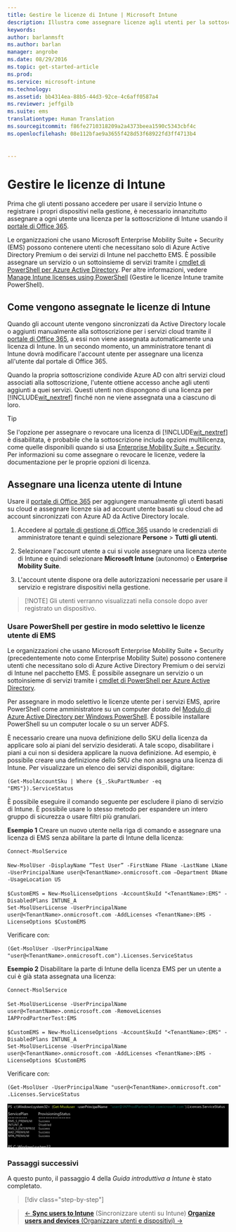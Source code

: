 ```yaml
---
title: Gestire le licenze di Intune | Microsoft Intune
description: Illustra come assegnare licenze agli utenti per la sottoscrizione di Intune
keywords: 
author: barlanmsft
ms.author: barlan
manager: angrobe
ms.date: 08/29/2016
ms.topic: get-started-article
ms.prod: 
ms.service: microsoft-intune
ms.technology: 
ms.assetid: bb4314ea-88b5-44d3-92ce-4c6aff0587a4
ms.reviewer: jeffgilb
ms.suite: ems
translationtype: Human Translation
ms.sourcegitcommit: f86fe2710318209a2a4373beea1590c5343cbf4c
ms.openlocfilehash: 08e112bfae9a3655f428d53f68922fd3ff4713b4


---
```


# Gestire le licenze di Intune
Prima che gli utenti possano accedere per usare il servizio Intune o registrare i propri dispositivi nella gestione, è necessario innanzitutto assegnare a ogni utente una licenza per la sottoscrizione di Intune usando il [portale di Office 365](http://go.microsoft.com/fwlink/p/?LinkId=698854).

Le organizzazioni che usano Microsoft Enterprise Mobility Suite + Security (EMS) possono contenere utenti che necessitano solo di Azure Active Directory Premium o dei servizi di Intune nel pacchetto EMS. È possibile assegnare un servizio o un sottoinsieme di servizi tramite i [cmdlet di PowerShell per Azure Active Directory](https://msdn.microsoft.com/library/jj151815.aspx). Per altre informazioni, vedere [Manage Intune licenses using PowerShell](start-with-a-paid-subscription-to-microsoft-intune-step-4-posh.md) (Gestire le licenze Intune tramite PowerShell).

## Come vengono assegnate le licenze di Intune
Quando gli account utente vengono sincronizzati da Active Directory locale o aggiunti manualmente alla sottoscrizione per i servizi cloud tramite il [portale di Office 365](http://go.microsoft.com/fwlink/p/?LinkId=698854), a essi non viene assegnata automaticamente una licenza di Intune. In un secondo momento, un amministratore tenant di Intune dovrà modificare l'account utente per assegnare una licenza all'utente dal portale di Office 365.

Quando la propria sottoscrizione condivide Azure AD con altri servizi cloud associati alla sottoscrizione, l'utente ottiene accesso anche agli utenti aggiunti a quei servizi. Questi utenti non dispongono di una licenza per [!INCLUDE[wit_nextref](../includes/wit_nextref_md.md)] finché non ne viene assegnata una a ciascuno di loro.

> [!TIP]
> Se l'opzione per assegnare o revocare una licenza di [!INCLUDE[wit_nextref](../includes/wit_nextref_md.md)] è disabilitata, è probabile che la sottoscrizione includa opzioni multilicenza, come quelle disponibili quando si usa [Enterprise Mobility Suite + Security](https://www.microsoft.com/en-us/server-cloud/enterprise-mobility/overview.aspx). Per informazioni su come assegnare o revocare le licenze, vedere la documentazione per le proprie opzioni di licenza.

## Assegnare una licenza utente di Intune

Usare il [portale di Office 365](http://go.microsoft.com/fwlink/p/?LinkId=698854) per aggiungere manualmente gli utenti basati su cloud e assegnare licenze sia ad account utente basati su cloud che ad account sincronizzati con Azure AD da Active Directory locale.

1.  Accedere al [portale di gestione di Office 365](http://go.microsoft.com/fwlink/p/?LinkId=698854) usando le credenziali di amministratore tenant e quindi selezionare **Persone** > **Tutti gli utenti**.

2.  Selezionare l'account utente a cui si vuole assegnare una licenza utente di Intune e quindi selezionare **Microsoft Intune** (autonomo) o **Enterprise Mobility Suite**.

3.  L'account utente dispone ora delle autorizzazioni necessarie per usare il servizio e registrare dispositivi nella gestione.

> [!NOTE] Gli utenti verranno visualizzati nella console dopo aver registrato un dispositivo. 

### Usare PowerShell per gestire in modo selettivo le licenze utente di EMS
Le organizzazioni che usano Microsoft Enterprise Mobility Suite + Security (precedentemente noto come Enterprise Mobility Suite) possono contenere utenti che necessitano solo di Azure Active Directory Premium o dei servizi di Intune nel pacchetto EMS. È possibile assegnare un servizio o un sottoinsieme di servizi tramite i [cmdlet di PowerShell per Azure Active Directory](https://msdn.microsoft.com/library/jj151815.aspx).

Per assegnare in modo selettivo le licenze utente per i servizi EMS, aprire PowerShell come amministratore su un computer dotato del [Modulo di Azure Active Directory per Windows PowerShell](https://msdn.microsoft.com/library/jj151815.aspx#bkmk_installmodule). È possibile installare PowerShell su un computer locale o su un server ADFS.

È necessario creare una nuova definizione dello SKU della licenza da applicare solo ai piani del servizio desiderati. A tale scopo, disabilitare i piani a cui non si desidera applicare la nuova definizione. Ad esempio, è possibile creare una definizione dello SKU che non assegna una licenza di Intune. Per visualizzare un elenco dei servizi disponibili, digitare:

    (Get-MsolAccountSku | Where {$_.SkuPartNumber -eq "EMS"}).ServiceStatus

È possibile eseguire il comando seguente per escludere il piano di servizio di Intune. È possibile usare lo stesso metodo per espandere un intero gruppo di sicurezza o usare filtri più granulari.

**Esempio 1** Creare un nuovo utente nella riga di comando e assegnare una licenza di EMS senza abilitare la parte di Intune della licenza:

    Connect-MsolService

    New-MsolUser -DisplayName “Test User” -FirstName FName -LastName LName -UserPrincipalName user@<TenantName>.onmicrosoft.com –Department DName -UsageLocation US

    $CustomEMS = New-MsolLicenseOptions -AccountSkuId "<TenantName>:EMS" -DisabledPlans INTUNE_A
    Set-MsolUserLicense -UserPrincipalName user@<TenantName>.onmicrosoft.com -AddLicenses <TenantName>:EMS -LicenseOptions $CustomEMS


Verificare con:

    (Get-MsolUser -UserPrincipalName "user@<TenantName>.onmicrosoft.com").Licenses.ServiceStatus

**Esempio 2** Disabilitare la parte di Intune della licenza EMS per un utente a cui è già stata assegnata una licenza:

    Connect-MsolService

    Set-MsolUserLicense -UserPrincipalName user@<TenantName>.onmicrosoft.com -RemoveLicenses IAPProdPartnerTest:EMS

    $CustomEMS = New-MsolLicenseOptions -AccountSkuId "<TenantName>:EMS" -DisabledPlans INTUNE_A
    Set-MsolUserLicense -UserPrincipalName user@<TenantName>.onmicrosoft.com -AddLicenses <TenantName>:EMS -LicenseOptions $CustomEMS

Verificare con:

    (Get-MsolUser -UserPrincipalName "user@<TenantName>.onmicrosoft.com" .Licenses.ServiceStatus

![PoSH-AddLic-Verify](./media/posh-addlic-verify.png)

### Passaggi successivi
A questo punto, il passaggio 4 della *Guida introduttiva a Intune* è stato completato.
>[!div class="step-by-step"]

>[&larr; **Sync users to Intune**](.\start-with-a-paid-subscription-to-microsoft-intune-step-2.md) (Sincronizzare utenti su Intune) [**Organize users and devices** (Organizzare utenti e dispositivi) &rarr;](.\start-with-a-paid-subscription-to-microsoft-intune-step-5.md)  



<!--HONumber=Sep16_HO3-->


